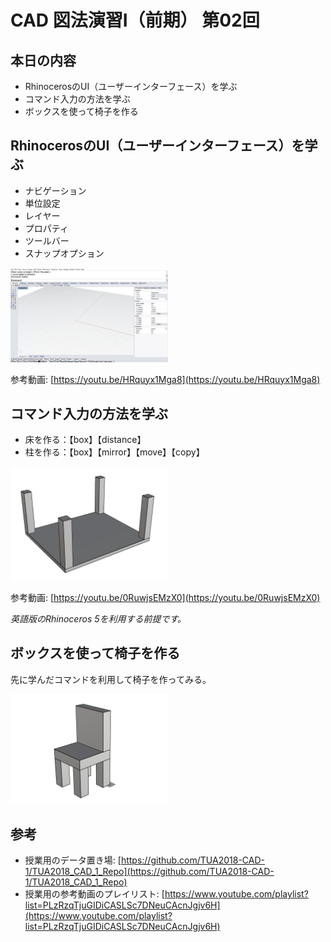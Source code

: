 # CAD 図法演習Ⅰ（前期） 第02回


## 本日の内容
- RhinocerosのUI（ユーザーインターフェース）を学ぶ
- コマンド入力の方法を学ぶ
- ボックスを使って椅子を作る


## RhinocerosのUI（ユーザーインターフェース）を学ぶ
- ナビゲーション
- 単位設定
- レイヤー
- プロパティ
- ツールバー
- スナップオプション

<img src="images/ui.png" width="50%">

参考動画: [https://youtu.be/HRquyx1Mga8](https://youtu.be/HRquyx1Mga8)


## コマンド入力の方法を学ぶ
- 床を作る：【box】【distance】
- 柱を作る：【box】【mirror】【move】【copy】

<img src="images/column.png" width="50%">

参考動画: [https://youtu.be/0RuwjsEMzX0](https://youtu.be/0RuwjsEMzX0)

*英語版のRhinoceros 5を利用する前提です。*


## ボックスを使って椅子を作る
先に学んだコマンドを利用して椅子を作ってみる。

<img src="images/box_chair.png" width="50%">


## 参考

- 授業用のデータ置き場: [https://github.com/TUA2018-CAD-1/TUA2018_CAD_1_Repo](https://github.com/TUA2018-CAD-1/TUA2018_CAD_1_Repo)
- 授業用の参考動画のプレイリスト: [https://www.youtube.com/playlist?list=PLzRzqTjuGIDiCASLSc7DNeuCAcnJgjv6H](https://www.youtube.com/playlist?list=PLzRzqTjuGIDiCASLSc7DNeuCAcnJgjv6H)
